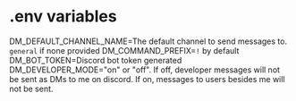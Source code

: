 # .env variables
DM_DEFAULT_CHANNEL_NAME=The default channel to send messages to. `general` if none provided
DM_COMMAND_PREFIX=`!` by default
DM_BOT_TOKEN=Discord bot token generated
DM_DEVELOPER_MODE="on" or "off". If off, developer messages will not be sent as DMs to me on discord. If on, messages to users besides me will not be sent.
